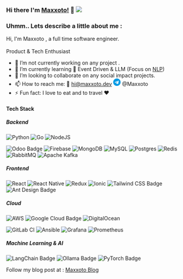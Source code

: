 ### Hi there  I'm [Maxxoto!](https://maxxoto.github.io)  👋 ![](https://visitor-badge.glitch.me/badge?page_id=maxxoto.maxxoto)

### Uhmm.. Lets describe a little about me :
  Hi, I'm Maxxoto , a full time software engineer.<br><br>
  Product & Tech Enthusiast
  
- 🔭 I’m not currently working on any project . 
- 🌱 I’m currently learning :email: Event Driven & LLM (Focus on [NLP](https://web.stanford.edu/~jurafsky/slp3/ed3bookaug20_2024.pdf))
- 👯 I’m looking to collaborate on any social impact projects.
- 📫 How to reach me: :email: hi@maxxoto.dev  <img src='https://raw.githubusercontent.com/Maxxoto/Maxxoto/master/telegram.svg' height='20'> @Maxxoto
- ⚡ Fun fact: I love to eat and to travel :heart:



#### Tech Stack

##### Backend
![Python](https://img.shields.io/badge/python-3670A0?style=for-the-badge&logo=python&logoColor=ffdd54)
![Go](https://img.shields.io/badge/go-%2300ADD8.svg?style=for-the-badge&logo=go&logoColor=white)
![NodeJS](https://img.shields.io/badge/node.js-6DA55F?style=for-the-badge&logo=node.js&logoColor=white)

![Odoo Badge](https://img.shields.io/badge/Odoo-714B67?logo=odoo&logoColor=fff&style=for-the-badge)
![Firebase](https://img.shields.io/badge/firebase-%23039BE5.svg?style=for-the-badge&logo=firebase)
![MongoDB](https://img.shields.io/badge/MongoDB-%234ea94b.svg?style=for-the-badge&logo=mongodb&logoColor=white)
![MySQL](https://img.shields.io/badge/mysql-4479A1.svg?style=for-the-badge&logo=mysql&logoColor=white)
![Postgres](https://img.shields.io/badge/postgres-%23316192.svg?style=for-the-badge&logo=postgresql&logoColor=white)
![Redis](https://img.shields.io/badge/redis-%23DD0031.svg?style=for-the-badge&logo=redis&logoColor=white)
![RabbitMQ](https://img.shields.io/badge/Rabbitmq-FF6600?style=for-the-badge&logo=rabbitmq&logoColor=white)
![Apache Kafka](https://img.shields.io/badge/Apache%20Kafka-000?style=for-the-badge&logo=apachekafka)


##### Frontend
![React](https://img.shields.io/badge/react-%2320232a.svg?style=for-the-badge&logo=react&logoColor=%2361DAFB)
![React Native](https://img.shields.io/badge/react_native-%2320232a.svg?style=for-the-badge&logo=react&logoColor=%2361DAFB)
![Redux](https://img.shields.io/badge/redux-%23593d88.svg?style=for-the-badge&logo=redux&logoColor=white)
![Ionic](https://img.shields.io/badge/Ionic-%233880FF.svg?style=for-the-badge&logo=Ionic&logoColor=white)
![Tailwind CSS Badge](https://img.shields.io/badge/Tailwind%20CSS-06B6D4?logo=tailwindcss&logoColor=fff&style=for-the-badge)
![Ant Design Badge](https://img.shields.io/badge/Ant%20Design-0170FE?logo=antdesign&logoColor=fff&style=for-the-badge)

##### Cloud
![AWS](https://img.shields.io/badge/AWS-%23FF9900.svg?style=for-the-badge&logo=amazon-aws&logoColor=white)
![Google Cloud Badge](https://img.shields.io/badge/Google%20Cloud-4285F4?logo=googlecloud&logoColor=fff&style=for-the-badge)
![DigitalOcean](https://img.shields.io/badge/DigitalOcean-%230167ff.svg?style=for-the-badge&logo=digitalOcean&logoColor=white)

![GitLab CI](https://img.shields.io/badge/gitlab%20ci-%23181717.svg?style=for-the-badge&logo=gitlab&logoColor=white)
![Ansible](https://img.shields.io/badge/ansible-%231A1918.svg?style=for-the-badge&logo=ansible&logoColor=white)
![Grafana](https://img.shields.io/badge/grafana-%23F46800.svg?style=for-the-badge&logo=grafana&logoColor=white)
![Prometheus](https://img.shields.io/badge/Prometheus-E6522C?style=for-the-badge&logo=Prometheus&logoColor=white)

##### Machine Learning & AI
![LangChain Badge](https://img.shields.io/badge/LangChain-1C3C3C?logo=langchain&logoColor=fff&style=for-the-badge)
![Ollama Badge](https://img.shields.io/badge/Ollama-000?logo=ollama&logoColor=fff&style=for-the-badge)
![PyTorch Badge](https://img.shields.io/badge/PyTorch-EE4C2C?logo=pytorch&logoColor=fff&style=for-the-badge)

Follow my blog post at : [Maxxoto Blog](https://maxxoto.dev/blog) 

<!--![Maxxoto's github stats](https://github-readme-stats.vercel.app/api/top-langs/?username=maxxoto&layout=compact&hide_border=true)-->
<!--![Maxxoto's github stats](https://github-readme-stats.vercel.app/api?username=Maxxoto&show_icons=true&hide_border=true)-->
